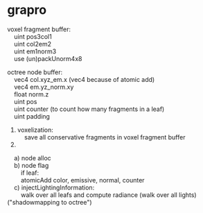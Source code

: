 grapro
======

voxel fragment buffer:  
&nbsp;&nbsp;&nbsp;&nbsp;uint pos3col1  
&nbsp;&nbsp;&nbsp;&nbsp;uint col2em2  
&nbsp;&nbsp;&nbsp;&nbsp;uint em1norm3  
&nbsp;&nbsp;&nbsp;&nbsp;use (un)packUnorm4x8  

octree node buffer:  
&nbsp;&nbsp;&nbsp;&nbsp;vec4 col.xyz_em.x (vec4 because of atomic add)  
&nbsp;&nbsp;&nbsp;&nbsp;vec4 em.yz_norm.xy  
&nbsp;&nbsp;&nbsp;&nbsp;float norm.z  
&nbsp;&nbsp;&nbsp;&nbsp;uint pos  
&nbsp;&nbsp;&nbsp;&nbsp;uint counter (to count how many fragments in a leaf)  
&nbsp;&nbsp;&nbsp;&nbsp;uint padding  
    
1) voxelization:  
&nbsp;&nbsp;&nbsp;&nbsp;save all conservative fragments in voxel fragment buffer  
2)  
&nbsp;&nbsp;&nbsp;&nbsp;a) node alloc  
&nbsp;&nbsp;&nbsp;&nbsp;b) node flag  
&nbsp;&nbsp;&nbsp;&nbsp;&nbsp;&nbsp;&nbsp;&nbsp;if leaf:  
&nbsp;&nbsp;&nbsp;&nbsp;&nbsp;&nbsp;&nbsp;&nbsp;atomicAdd color, emissive, normal, counter  
&nbsp;&nbsp;&nbsp;&nbsp;c) injectLightingInformation:  
&nbsp;&nbsp;&nbsp;&nbsp;&nbsp;&nbsp;&nbsp;&nbsp;walk over all leafs and compute radiance (walk over all lights) ("shadowmapping to octree")  
